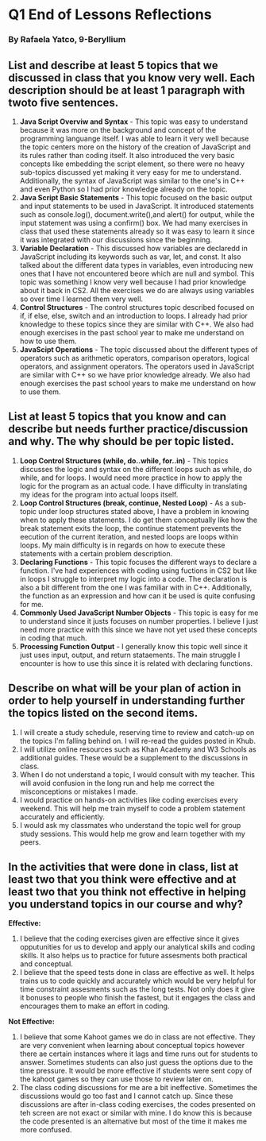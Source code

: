 # Q1 End of Lessons Reflections
### By Rafaela Yatco, 9-Beryllium 


## List and describe at least 5 topics that we discussed in class that you know very well. Each description should be at least 1 paragraph with twoto five sentences.
1. **Java Script Overviw and Syntax** - This topic was easy to understand because it was more on the background and concept of the programming languange itself. I was able to learn it very well because the topic centers more on the history of the creation of JavaScript and its rules rather than coding itself. It also introduced the very basic concepts like embedding the script element, so there were no heavy sub-topics discussed yet making it very easy for me to understand. Additionally, the syntax of JavaScript was similar to the one's in C++ and even Python so I had prior knowledge already on the topic.
2. **Java Script Basic Statements** - This topic focused on the basic output and input statements to be used in JavaScript. It introduced statements such as console.log(), document.write(),and alert() for output, while the input statement was using a confirm() box. We had many exercises in class that used these statements already so it was easy to learn it since it was integrated with our discussions since the beginning. 
3. **Variable Declaration** - This discussed how variables are declaredd in JavaScript including its keywords such as var, let, and const. It also talked about the different data types in variables, even introducing new ones that I have not encountered beore which are null and symbol. This topic was something I know very well because I had prior knowledge about it back in CS2. All the exercises we do are always using variables so over time I learned them very well. 
4. **Control Structures** - The control structures topic described focused on if, if else, else, switch and an introduction to loops. I already had prior knowledge to these topics since they are similar with C++. We also had enough exercises in the past school year to make me understand on how to use them.  
5. **JavaScipt Operations** - The topic discussed about the different types of operators such as arithmetic operators, comparison operators, logical operators, and assignment operators. The operators used in JavaScript are similar with C++ so we have prior knowledge already.  We also had enough exercises the past school years to make me understand on how to use them.  

## List at least 5 topics that you know and can describe but needs further practice/discussion and why.  The why should be per topic listed.  
1. **Loop Control Structures (while, do..while, for..in)** - This topics discusses the logic and syntax on the different loops such as while, do while, and for loops. I would need more practice in how to apply the logic for the program as an actual code. I have difficulty in translating my ideas for the program into actual loops itself. 
2. **Loop Control Structures (break, continue, Nested Loop)** - As a sub-topic under loop structures stated above, I have a problem in knowing when to apply these statements. I do get them conceptually like how the break statement exits the loop, the continue statement prevents the eecution of the current iteration, and nested loops are loops within loops. My main difficulty is in regards on how to execute these statements with a certain problem description. 
3. **Declaring Functions** - This topic focuses the different ways to declare a function. I've had experiences with coding using fuctions in CS2 but like in loops I struggle to interpret my logic into a code. The declaration is also a bit different from the one I was familiar with in C++. Additionally, the function as an expression and how can it be used is quite confusing for me. 
4. **Commonly Used JavaScript Number Objects** - This topic is easy for me to understand since it justs focuses on number properties. I believe I just need more practice with this since we have not yet used these concepts in coding that much. 
5. **Processing Function Output** - I generally know this topic well since it just uses input, output, and return stataements. The main struggle I encounter is how to use this since it is related with declaring functions. 

## Describe on what will be your plan of action in order to help yourself in understanding further the topics listed on the second items.

1. I will create a study schedule, reserving time to review and catch-up on the topics I'm falling behind on. I will re-read the guides posted in Khub. 
2. I will utilize online resources such as Khan Academy and W3 Schools as additional guides. These would be a supplement to the discussions in class.  
3. When I do not understand a topic, I would consult with my teacher. This will avoid confusion in the long run and help me correct the misconceptions or mistakes I made.
4. I would practice on hands-on activities like coding exercises every weekend. This will help me train myself to code a problem statement accurately and efficiently.
5. I would ask my classmates who understand the topic well for group study sessions. This would help me grow and learn together with my peers.

## In the activities that were done in class, list at least two that you think were effective and at least two that you think not effective in helping you understand topics in our course and why?

**Effective:**
1. I believe that the coding exercises given are effective since it gives opputunities for us to develop and apply our analytical skills and coding skills. It also helps us to practice for future assesments both practical and conceptual. 
2. I believe that the speed tests done in class are effective as well. It helps trains us to code quickly and accurately which would be very helpful for time constraint assesments such as the long tests. Not only does it give it bonuses to people who finish the fastest, but it engages the class and encourages them to make an effort in coding. 

**Not Effective:**
1. I believe that some Kahoot games we do in class are not effective. They are very convenient when learning about conceptual topics however there ae certain instances where it lags and time runs out for students to answer. Sometimes students can also just guess the options due to the time pressure. It would be more effective if students were sent  copy of the kahoot games so they can use those to review later on. 
2. The class coding discussions for me are a bit ineffective. Sometimes the discussions would go too fast and I cannot catch up. Since these discussions are after in-class coding exercises, the codes presented on teh screen are not exact or similar with mine. I do know this is because the code presented is an alternative but most of the time it makes me more confused.  